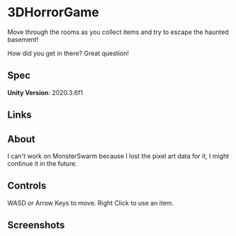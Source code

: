 # 3DHorrorGame
Move through the rooms as you collect items and try to escape the haunted basement!

How did you get in there? Great question!

## Spec
**Unity Version**: 2020.3.6f1

## Links


## About
I can't work on MonsterSwarm because I lost the pixel art data for it, I might continue it in the future.

## Controls
WASD or Arrow Keys to move. Right Click to use an item.

## Screenshots